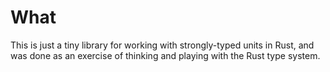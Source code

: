 # What

This is just a tiny library for working with strongly-typed units in Rust, and was done as an exercise of thinking and playing with the Rust type system.
